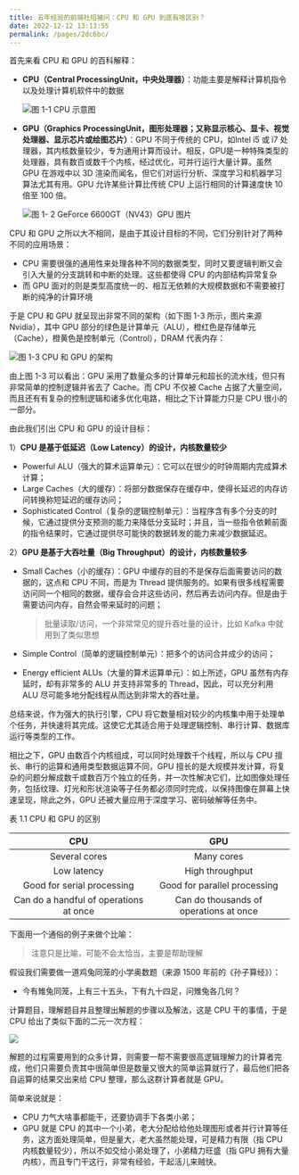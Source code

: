 ```yaml
---
title: 五年经验的前端社招被问：CPU 和 GPU 到底有啥区别？
date: 2022-12-12 13:13:55
permalink: /pages/2dc6bc/
---
```

首先来看 CPU 和 GPU 的百科解释：

- **CPU（Central ProcessingUnit，中央处理器）**：功能主要是解释计算机指令以及处理计算机软件中的数据

  ![图 1-1 CPU 示意图](https://cs-wiki.oss-cn-shanghai.aliyuncs.com/img/image-20220914221128585.png)

- **GPU（Graphics ProcessingUnit，图形处理器；又称显示核心、显卡、视觉处理器、显示芯片或绘图芯片）**：GPU 不同于传统的 CPU，如Intel i5 或 i7 处理器，其内核数量较少，专为通用计算而设计。相反，GPU是一种特殊类型的处理器，具有数百或数千个内核，经过优化，可并行运行大量计算。虽然 GPU 在游戏中以 3D 渲染而闻名，但它们对运行分析、深度学习和机器学习算法尤其有用。GPU 允许某些计算比传统 CPU 上运行相同的计算速度快 10 倍至 100 倍。

  ![图 1- 2 GeForce 6600GT（NV43）GPU 图片](https://cs-wiki.oss-cn-shanghai.aliyuncs.com/img/image-20221212142228508.png)

CPU 和 GPU 之所以大不相同，是由于其设计目标的不同，它们分别针对了两种不同的应用场景：

- CPU 需要很强的通用性来处理各种不同的数据类型，同时又要逻辑判断又会引入大量的分支跳转和中断的处理。这些都使得 CPU 的内部结构异常复杂
- 而 GPU 面对的则是类型高度统一的、相互无依赖的大规模数据和不需要被打断的纯净的计算环境

于是 CPU 和 GPU 就呈现出非常不同的架构（如下图 1-3 所示，图片来源 Nvidia），其中 GPU 部分的绿色是计算单元（ALU），橙红色是存储单元（Cache），橙黄色是控制单元（Control），DRAM 代表内存：

![图 1-3 CPU 和 GPU 的架构](https://cs-wiki.oss-cn-shanghai.aliyuncs.com/img/image-20221212143956792.png)

由上图 1-3 可以看出：GPU 采用了数量众多的计算单元和超长的流水线，但只有非常简单的控制逻辑并省去了 Cache。而 CPU 不仅被 Cache 占据了大量空间，而且还有有复杂的控制逻辑和诸多优化电路，相比之下计算能力只是 CPU 很小的一部分。

由此我们引出 CPU 和 GPU 的设计目标：

1）**CPU 是基于低延迟（Low Latency）的设计，内核数量较少**

- Powerful ALU（强大的算术运算单元）：它可以在很少的时钟周期内完成算术计算；
- Large Caches（大的缓存）：将部分数据保存在缓存中，使得长延迟的内存访问转换称短延迟的缓存访问；
- Sophisticated Control（复杂的逻辑控制单元）：当程序含有多个分支的时候，它通过提供分支预测的能力来降低分支延时；并且，当一些指令依赖前面的指令结果时，它通过提供尽可能快的数据转发的能力来减少数据延迟。

2）**GPU 是基于大吞吐量（Big Throughput）的设计，内核数量较多**

- Small Caches（小的缓存）：GPU 中缓存的目的不是保存后面需要访问的数据的，这点和 CPU 不同，而是为 Thread 提供服务的。如果有很多线程需要访问同一个相同的数据，缓存会合并这些访问，然后再去访问内存。但是由于需要访问内存，自然会带来延时的问题；

  > 批量读取/访问，一个非常常见的提升吞吐量的设计，比如 Kafka 中就用到了类似思想

- Simple Control（简单的逻辑控制单元）：把多个的访问合并成少的访问；

- Energy efficient ALUs（大量的算术运算单元）：如上所述，GPU 虽然有内存延时，却有非常多的 ALU 并支持非常多的 Thread，因此，可以充分利用 ALU 尽可能多地分配线程从而达到非常大的吞吐量。

总结来说，作为强大的执行引擎，CPU 将它数量相对较少的内核集中用于处理单个任务，并快速将其完成。这使它尤其适合用于处理逻辑控制、串行计算、数据库运行等类型的工作。

相比之下，GPU 由数百个内核组成，可以同时处理数千个线程，所以与 CPU 擅长、串行的运算和通用类型数据运算不同，GPU 擅长的是大规模并发计算，将复杂的问题分解成数千或数百万个独立的任务，并一次性解决它们，比如图像处理任务，包括纹理、灯光和形状渲染等子任务都必须同时完成，以保持图像在屏幕上快速呈现，除此之外，GPU 还被大量应用于深度学习、密码破解等任务中。

表 1.1 CPU 和 GPU 的区别

|                  CPU                   |                  GPU                   |
| :------------------------------------: | :------------------------------------: |
|             Several cores              |               Many cores               |
|              Low latency               |            High throughput             |
|       Good for serial processing       |      Good for parallel processing      |
| Can do a handful of operations at once | Can do thousands of operations at once |

下面用一个通俗的例子来做个比喻：

> 注意只是比喻，可能不会太恰当，主要是帮助理解

假设我们需要做一道鸡兔同笼的小学奥数题（来源 1500 年前的《孙子算经》）：

- 今有雉兔同笼，上有三十五头，下有九十四足，问雉兔各几何？

计算题目，理解题目并且整理出解题的步骤以及解法，这是 CPU 干的事情，于是 CPU 给出了类似下面的二元一次方程：

![](https://cs-wiki.oss-cn-shanghai.aliyuncs.com/img/image-20221212152437669.png)

解题的过程需要用到的众多计算，则需要一帮不需要很高逻辑理解力的计算者完成，他们只需要负责其中很简单但是数量又很大的简单运算就行了，最后他们把各自运算的结果交出来给 CPU 整理，那么这群计算者就是 GPU。

简单来说就是：

- CPU 力气大啥事都能干，还要协调手下各类小弟；
- GPU 就是 CPU 的其中一个小弟，老大分配给给他处理图形或者并行计算等任务，这方面处理简单，但是量大，老大虽然能处理，可是精力有限（指 CPU 内核数量较少），所以不如交给小弟处理了，小弟精力旺盛（指 GPU 拥有大量内核），而且专门干这行，非常有经验，干起活儿来贼快。